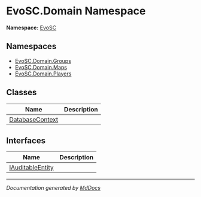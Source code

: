 ﻿<!--  
  <auto-generated>   
    The contents of this file were generated by a tool.  
    Changes to this file may be list if the file is regenerated  
  </auto-generated>   
-->

# EvoSC.Domain Namespace

**Namespace:** [EvoSC](../index.md)  

## Namespaces

- [EvoSC.Domain.Groups](Groups/index.md)
- [EvoSC.Domain.Maps](Maps/index.md)
- [EvoSC.Domain.Players](Players/index.md)

## Classes

| Name                                        | Description |
| ------------------------------------------- | ----------- |
| [DatabaseContext](DatabaseContext/index.md) |             |

## Interfaces

| Name                                          | Description |
| --------------------------------------------- | ----------- |
| [IAuditableEntity](IAuditableEntity/index.md) |             |

___

*Documentation generated by [MdDocs](https://github.com/ap0llo/mddocs)*
